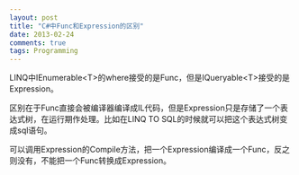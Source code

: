 ```yaml
---
layout: post
title: "C#中Func和Expression的区别"
date: 2013-02-24
comments: true
tags: Programming
---
```

<p>LINQ中IEnumerable&lt;T&gt;的where接受的是Func，但是IQueryable&lt;T&gt;接受的是Expression。</p>  <p>区别在于Func直接会被编译器编译成IL代码，但是Expression只是存储了一个表达式树，在运行期作处理。比如在LINQ TO SQL的时候就可以把这个表达式树变成sql语句。</p>  <p>可以调用Expression的Compile方法，把一个Expression编译成一个Func，反之则没有，不能把一个Func转换成Expression。</p>